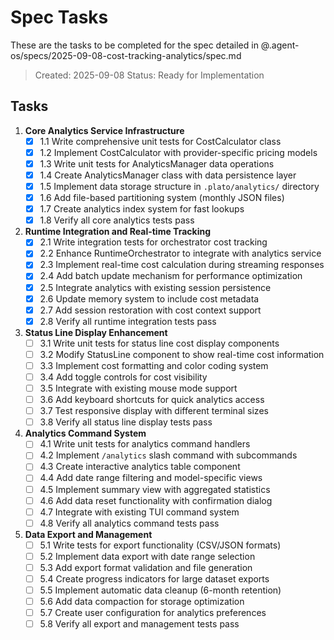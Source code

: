 # Spec Tasks

These are the tasks to be completed for the spec detailed in @.agent-os/specs/2025-09-08-cost-tracking-analytics/spec.md

> Created: 2025-09-08
> Status: Ready for Implementation

## Tasks

1. **Core Analytics Service Infrastructure**
   - [x] 1.1 Write comprehensive unit tests for CostCalculator class
   - [x] 1.2 Implement CostCalculator with provider-specific pricing models
   - [x] 1.3 Write unit tests for AnalyticsManager data operations
   - [x] 1.4 Create AnalyticsManager class with data persistence layer
   - [x] 1.5 Implement data storage structure in `.plato/analytics/` directory
   - [x] 1.6 Add file-based partitioning system (monthly JSON files)
   - [x] 1.7 Create analytics index system for fast lookups
   - [x] 1.8 Verify all core analytics tests pass

2. **Runtime Integration and Real-time Tracking**
   - [x] 2.1 Write integration tests for orchestrator cost tracking
   - [x] 2.2 Enhance RuntimeOrchestrator to integrate with analytics service
   - [x] 2.3 Implement real-time cost calculation during streaming responses
   - [x] 2.4 Add batch update mechanism for performance optimization
   - [x] 2.5 Integrate analytics with existing session persistence
   - [x] 2.6 Update memory system to include cost metadata
   - [x] 2.7 Add session restoration with cost context support
   - [x] 2.8 Verify all runtime integration tests pass

3. **Status Line Display Enhancement**
   - [ ] 3.1 Write unit tests for status line cost display components
   - [ ] 3.2 Modify StatusLine component to show real-time cost information
   - [ ] 3.3 Implement cost formatting and color coding system
   - [ ] 3.4 Add toggle controls for cost visibility
   - [ ] 3.5 Integrate with existing mouse mode support
   - [ ] 3.6 Add keyboard shortcuts for quick analytics access
   - [ ] 3.7 Test responsive display with different terminal sizes
   - [ ] 3.8 Verify all status line display tests pass

4. **Analytics Command System**
   - [ ] 4.1 Write unit tests for analytics command handlers
   - [ ] 4.2 Implement `/analytics` slash command with subcommands
   - [ ] 4.3 Create interactive analytics table component
   - [ ] 4.4 Add date range filtering and model-specific views
   - [ ] 4.5 Implement summary view with aggregated statistics
   - [ ] 4.6 Add data reset functionality with confirmation dialog
   - [ ] 4.7 Integrate with existing TUI command system
   - [ ] 4.8 Verify all analytics command tests pass

5. **Data Export and Management**
   - [ ] 5.1 Write tests for export functionality (CSV/JSON formats)
   - [ ] 5.2 Implement data export with date range selection
   - [ ] 5.3 Add export format validation and file generation
   - [ ] 5.4 Create progress indicators for large dataset exports
   - [ ] 5.5 Implement automatic data cleanup (6-month retention)
   - [ ] 5.6 Add data compaction for storage optimization
   - [ ] 5.7 Create user configuration for analytics preferences
   - [ ] 5.8 Verify all export and management tests pass